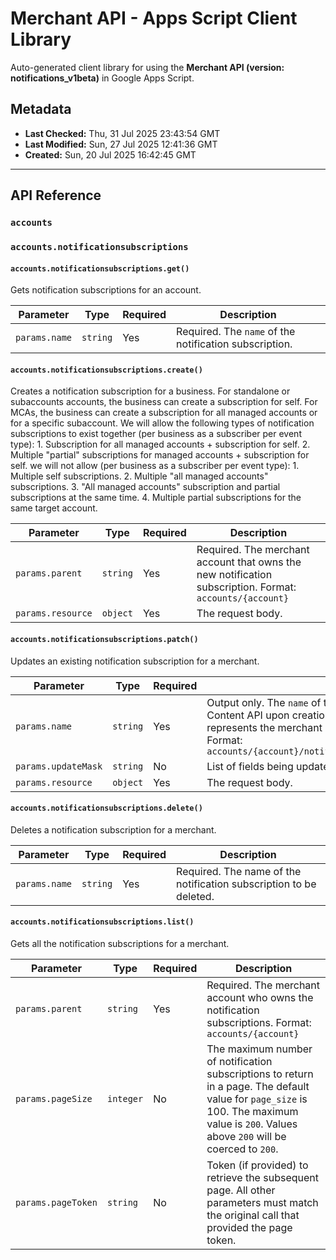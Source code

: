 # Merchant API - Apps Script Client Library

Auto-generated client library for using the **Merchant API (version: notifications_v1beta)** in Google Apps Script.

## Metadata

- **Last Checked:** Thu, 31 Jul 2025 23:43:54 GMT
- **Last Modified:** Sun, 27 Jul 2025 12:41:36 GMT
- **Created:** Sun, 20 Jul 2025 16:42:45 GMT



---

## API Reference

### `accounts`

### `accounts.notificationsubscriptions`

#### `accounts.notificationsubscriptions.get()`

Gets notification subscriptions for an account.

| Parameter | Type | Required | Description |
|---|---|---|---|
| `params.name` | `string` | Yes | Required. The `name` of the notification subscription. |

#### `accounts.notificationsubscriptions.create()`

Creates a notification subscription for a business. For standalone or subaccounts accounts, the business can create a subscription for self. For MCAs, the business can create a subscription for all managed accounts or for a specific subaccount. We will allow the following types of notification subscriptions to exist together (per business as a subscriber per event type): 1. Subscription for all managed accounts + subscription for self. 2. Multiple "partial" subscriptions for managed accounts + subscription for self. we will not allow (per business as a subscriber per event type): 1. Multiple self subscriptions. 2. Multiple "all managed accounts" subscriptions. 3. "All managed accounts" subscription and partial subscriptions at the same time. 4. Multiple partial subscriptions for the same target account.

| Parameter | Type | Required | Description |
|---|---|---|---|
| `params.parent` | `string` | Yes | Required. The merchant account that owns the new notification subscription. Format: `accounts/{account}` |
| `params.resource` | `object` | Yes | The request body. |

#### `accounts.notificationsubscriptions.patch()`

Updates an existing notification subscription for a merchant.

| Parameter | Type | Required | Description |
|---|---|---|---|
| `params.name` | `string` | Yes | Output only. The `name` of the notification configuration. Generated by the Content API upon creation of a new `NotificationSubscription`. The `account` represents the merchant ID of the merchant that owns the configuration. Format: `accounts/{account}/notificationsubscriptions/{notification_subscription}` |
| `params.updateMask` | `string` | No | List of fields being updated. |
| `params.resource` | `object` | Yes | The request body. |

#### `accounts.notificationsubscriptions.delete()`

Deletes a notification subscription for a merchant.

| Parameter | Type | Required | Description |
|---|---|---|---|
| `params.name` | `string` | Yes | Required. The name of the notification subscription to be deleted. |

#### `accounts.notificationsubscriptions.list()`

Gets all the notification subscriptions for a merchant.

| Parameter | Type | Required | Description |
|---|---|---|---|
| `params.parent` | `string` | Yes | Required. The merchant account who owns the notification subscriptions. Format: `accounts/{account}` |
| `params.pageSize` | `integer` | No | The maximum number of notification subscriptions to return in a page. The default value for `page_size` is 100. The maximum value is `200`. Values above `200` will be coerced to `200`. |
| `params.pageToken` | `string` | No | Token (if provided) to retrieve the subsequent page. All other parameters must match the original call that provided the page token. |